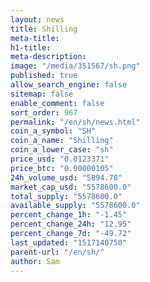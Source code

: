 ```yaml
---
layout: news
title: Shilling
meta-title: 
h1-title: 
meta-description: 
image: "/media/351567/sh.png"
published: true
allow_search_engine: false
sitemap: false
enable_comment: false
sort_order: 967
permalink: "/en/sh/news.html"
coin_a_symbol: "SH"
coin_a_name: "Shilling"
coin_a_lower_case: "sh"
price_usd: "0.0123371"
price_btc: "0.00000105"
24h_volume_usd: "5894.78"
market_cap_usd: "5578600.0"
total_supply: "5578600.0"
available_supply: "5578600.0"
percent_change_1h: "-1.45"
percent_change_24h: "12.95"
percent_change_7d: "-49.72"
last_updated: "1517140750"
parent-url: "/en/sh/"
author: Sam
---
```


